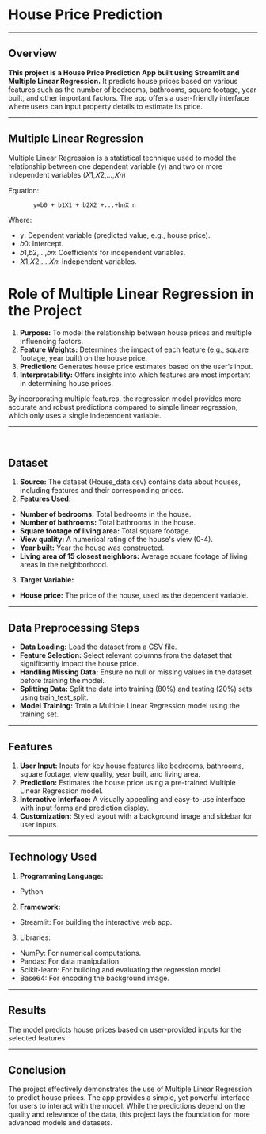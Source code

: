 # **House Price Prediction**
---

## Overview
**This project is a House Price Prediction App built using Streamlit and Multiple Linear Regression.** It predicts house prices based on various features such as the number of bedrooms, bathrooms, square footage, year built, and other important factors. The app offers a user-friendly interface where users can input property details to estimate its price.

---

## Multiple Linear Regression
Multiple Linear Regression is a statistical technique used to model the relationship between one dependent variable (y) and two or more independent variables (𝑋1,𝑋2,...,𝑋𝑛)

Equation:

           y=b0 + b1X1 + b2X2 +...+bnX n
Where:

- y: Dependent variable (predicted value, e.g., house price).
- 𝑏0: Intercept.
- 𝑏1,𝑏2,...,𝑏𝑛: Coefficients for independent variables.
- 𝑋1,𝑋2,...,𝑋𝑛: Independent variables.

 # Role of Multiple Linear Regression in the Project
1. **Purpose:** To model the relationship between house prices and multiple influencing factors.
2. **Feature Weights:** Determines the impact of each feature (e.g., square footage, year built) on the house price.
3. **Prediction:** Generates house price estimates based on the user’s input.
4. **Interpretability:** Offers insights into which features are most important in determining house prices.
   
By incorporating multiple features, the regression model provides more accurate and robust predictions compared to simple linear regression, which only uses a single independent variable.

---
​
## Dataset
1. **Source:** The dataset (House_data.csv) contains data about houses, including features and their corresponding prices.
2. **Features Used:**
 - **Number of bedrooms:** Total bedrooms in the house.
 - **Number of bathrooms:** Total bathrooms in the house.
 - **Square footage of living area:** Total square footage.
 - **View quality:** A numerical rating of the house's view (0-4).
 - **Year built:** Year the house was constructed.
 - **Living area of 15 closest neighbors:** Average square footage of living areas in the neighborhood.
3. **Target Variable:**
 - **House price:** The price of the house, used as the dependent variable.

---

## Data Preprocessing Steps
- **Data Loading:**
Load the dataset from a CSV file.
- **Feature Selection:**
Select relevant columns from the dataset that significantly impact the house price.
- **Handling Missing Data:**
Ensure no null or missing values in the dataset before training the model.
- **Splitting Data:**
Split the data into training (80%) and testing (20%) sets using train_test_split.
- **Model Training:**
Train a Multiple Linear Regression model using the training set.

---

## Features
1. **User Input:**
Inputs for key house features like bedrooms, bathrooms, square footage, view quality, year built, and living area.
2. **Prediction:**
Estimates the house price using a pre-trained Multiple Linear Regression model.
3. **Interactive Interface:**
A visually appealing and easy-to-use interface with input forms and prediction display.
4. **Customization:**
Styled layout with a background image and sidebar for user inputs.

---

## Technology Used
1. **Programming Language:**
 - Python
2. **Framework:**
 - Streamlit: For building the interactive web app.
3. Libraries:
 - NumPy: For numerical computations.
 - Pandas: For data manipulation.
 - Scikit-learn: For building and evaluating the regression model.
 - Base64: For encoding the background image.

---

## Results
The model predicts house prices based on user-provided inputs for the selected features.

---

## Conclusion
The project effectively demonstrates the use of Multiple Linear Regression to predict house prices. The app provides a simple, yet powerful interface for users to interact with the model. While the predictions depend on the quality and relevance of the data, this project lays the foundation for more advanced models and datasets.


